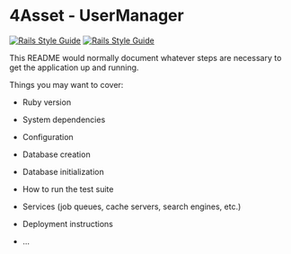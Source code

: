 # 4Asset - UserManager

[![Rails Style Guide](https://img.shields.io/badge/code_style-rubocop-brightgreen.svg)](https://github.com/rubocop/rubocop-rails)
[![Rails Style Guide](https://img.shields.io/badge/code_style-community-brightgreen.svg)](https://rails.rubystyle.guide)

This README would normally document whatever steps are necessary to get the
application up and running.

Things you may want to cover:

* Ruby version

* System dependencies

* Configuration

* Database creation

* Database initialization

* How to run the test suite

* Services (job queues, cache servers, search engines, etc.)

* Deployment instructions

* ...
